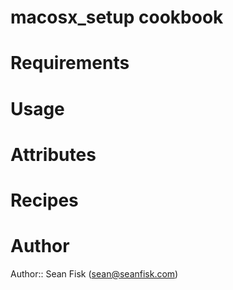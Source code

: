 # macosx_setup cookbook

# Requirements

# Usage

# Attributes

# Recipes

# Author

Author:: Sean Fisk (sean@seanfisk.com)
